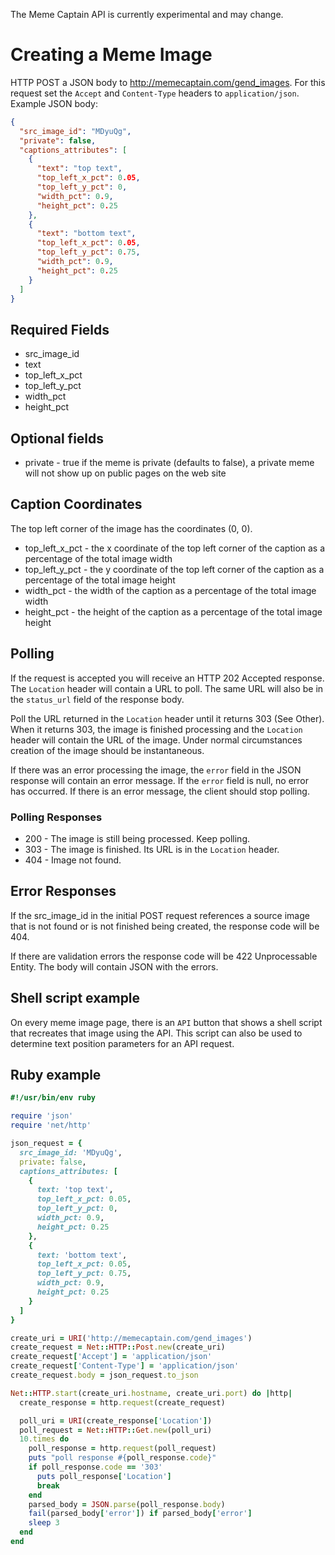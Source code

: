 The Meme Captain API is currently experimental and may change.

# Creating a Meme Image

HTTP POST a JSON body to http://memecaptain.com/gend_images. For this
request set the `Accept` and `Content-Type` headers to `application/json`.
Example JSON body:

```json
{
  "src_image_id": "MDyuQg",
  "private": false,
  "captions_attributes": [
    {
      "text": "top text",
      "top_left_x_pct": 0.05,
      "top_left_y_pct": 0,
      "width_pct": 0.9,
      "height_pct": 0.25
    },
    {
      "text": "bottom text",
      "top_left_x_pct": 0.05,
      "top_left_y_pct": 0.75,
      "width_pct": 0.9,
      "height_pct": 0.25
    }
  ]
}
```

## Required Fields

* src_image_id
* text
* top_left_x_pct
* top_left_y_pct
* width_pct
* height_pct

## Optional fields

* private - true if the meme is private (defaults to false), a private meme will not show up on public pages on the web site

## Caption Coordinates

The top left corner of the image has the coordinates (0, 0).

- top_left_x_pct - the x coordinate of the top left corner of the caption as a percentage of the total image width
- top_left_y_pct - the y coordinate of the top left corner of the caption as a percentage of the total image height
- width_pct - the width of the caption as a percentage of the total image width
- height_pct - the height of the caption as a percentage of the total image height

## Polling

If the request is accepted you will receive an HTTP 202 Accepted response.
The `Location` header will contain a URL to poll. The same URL will also be
in the `status_url` field of the response body.

Poll the URL returned in the `Location` header until it returns 303 (See
Other). When it returns 303, the image is finished processing and the
`Location` header will contain the URL of the image. Under normal
circumstances creation of the image should be instantaneous.

If there was an error processing the image, the `error` field in the
JSON response will contain an error message. If the `error` field is null,
no error has occurred. If there is an error message, the client should stop
polling.

### Polling Responses

* 200 - The image is still being processed. Keep polling.
* 303 - The image is finished. Its URL is in the `Location` header.
* 404 - Image not found.

## Error Responses

If the src_image_id in the initial POST request references a source image
that is not found or is not finished being created, the response code will
be 404.

If there are validation errors the response code will be 422 Unprocessable Entity. The body will contain JSON with the errors.

## Shell script example

On every meme image page, there is an `API` button that shows a shell script
that recreates that image using the API. This script can also be used to
determine text position parameters for an API request.

## Ruby example

```ruby
#!/usr/bin/env ruby

require 'json'
require 'net/http'

json_request = {
  src_image_id: 'MDyuQg',
  private: false,
  captions_attributes: [
    {
      text: 'top text',
      top_left_x_pct: 0.05,
      top_left_y_pct: 0,
      width_pct: 0.9,
      height_pct: 0.25
    },
    {
      text: 'bottom text',
      top_left_x_pct: 0.05,
      top_left_y_pct: 0.75,
      width_pct: 0.9,
      height_pct: 0.25
    }
  ]
}

create_uri = URI('http://memecaptain.com/gend_images')
create_request = Net::HTTP::Post.new(create_uri)
create_request['Accept'] = 'application/json'
create_request['Content-Type'] = 'application/json'
create_request.body = json_request.to_json

Net::HTTP.start(create_uri.hostname, create_uri.port) do |http|
  create_response = http.request(create_request)

  poll_uri = URI(create_response['Location'])
  poll_request = Net::HTTP::Get.new(poll_uri)
  10.times do
    poll_response = http.request(poll_request)
    puts "poll response #{poll_response.code}"
    if poll_response.code == '303'
      puts poll_response['Location']
      break
    end
    parsed_body = JSON.parse(poll_response.body)
    fail(parsed_body['error']) if parsed_body['error']
    sleep 3
  end
end
```
